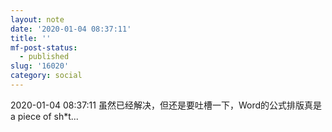 ```yaml
---
layout: note
date: '2020-01-04 08:37:11'
title: ''
mf-post-status:
  - published
slug: '16020'
category: social
---
```

2020-01-04 08:37:11 虽然已经解决，但还是要吐槽一下，Word的公式排版真是a piece of sh*t...